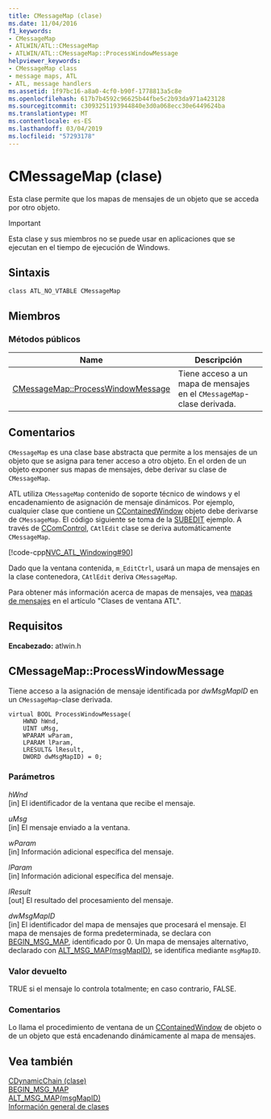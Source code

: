 ```yaml
---
title: CMessageMap (clase)
ms.date: 11/04/2016
f1_keywords:
- CMessageMap
- ATLWIN/ATL::CMessageMap
- ATLWIN/ATL::CMessageMap::ProcessWindowMessage
helpviewer_keywords:
- CMessageMap class
- message maps, ATL
- ATL, message handlers
ms.assetid: 1f97bc16-a8a0-4cf0-b90f-1778813a5c8e
ms.openlocfilehash: 617b7b4592c96625b44fbe5c2b93da971a423128
ms.sourcegitcommit: c3093251193944840e3d0a068ecc30e6449624ba
ms.translationtype: MT
ms.contentlocale: es-ES
ms.lasthandoff: 03/04/2019
ms.locfileid: "57293178"
---
```

# <a name="cmessagemap-class"></a>CMessageMap (clase)

Esta clase permite que los mapas de mensajes de un objeto que se acceda por otro objeto.

> [!IMPORTANT]
>  Esta clase y sus miembros no se puede usar en aplicaciones que se ejecutan en el tiempo de ejecución de Windows.

## <a name="syntax"></a>Sintaxis

```
class ATL_NO_VTABLE CMessageMap
```

## <a name="members"></a>Miembros

### <a name="public-methods"></a>Métodos públicos

|Name|Descripción|
|----------|-----------------|
|[CMessageMap::ProcessWindowMessage](#processwindowmessage)|Tiene acceso a un mapa de mensajes en el `CMessageMap`-clase derivada.|

## <a name="remarks"></a>Comentarios

`CMessageMap` es una clase base abstracta que permite a los mensajes de un objeto que se asigna para tener acceso a otro objeto. En el orden de un objeto exponer sus mapas de mensajes, debe derivar su clase de `CMessageMap`.

ATL utiliza `CMessageMap` contenido de soporte técnico de windows y el encadenamiento de asignación de mensaje dinámicos. Por ejemplo, cualquier clase que contiene un [CContainedWindow](../../atl/reference/ccontainedwindowt-class.md) objeto debe derivarse de `CMessageMap`. El código siguiente se toma de la [SUBEDIT](https://github.com/Microsoft/VCSamples/tree/master/VC2008Samples/ATL/Controls/SubEdit) ejemplo. A través de [CComControl](../../atl/reference/ccomcontrol-class.md), `CAtlEdit` clase se deriva automáticamente `CMessageMap`.

[!code-cpp[NVC_ATL_Windowing#90](../../atl/codesnippet/cpp/cmessagemap-class_1.h)]

Dado que la ventana contenida, `m_EditCtrl`, usará un mapa de mensajes en la clase contenedora, `CAtlEdit` deriva `CMessageMap`.

Para obtener más información acerca de mapas de mensajes, vea [mapas de mensajes](../../atl/message-maps-atl.md) en el artículo "Clases de ventana ATL".

## <a name="requirements"></a>Requisitos

**Encabezado:** atlwin.h

##  <a name="processwindowmessage"></a>  CMessageMap::ProcessWindowMessage

Tiene acceso a la asignación de mensaje identificada por *dwMsgMapID* en un `CMessageMap`-clase derivada.

```
virtual BOOL ProcessWindowMessage(
    HWND hWnd,
    UINT uMsg,
    WPARAM wParam,
    LPARAM lParam,
    LRESULT& lResult,
    DWORD dwMsgMapID) = 0;
```

### <a name="parameters"></a>Parámetros

*hWnd*<br/>
[in] El identificador de la ventana que recibe el mensaje.

*uMsg*<br/>
[in] El mensaje enviado a la ventana.

*wParam*<br/>
[in] Información adicional específica del mensaje.

*lParam*<br/>
[in] Información adicional específica del mensaje.

*lResult*<br/>
[out] El resultado del procesamiento del mensaje.

*dwMsgMapID*<br/>
[in] El identificador del mapa de mensajes que procesará el mensaje. El mapa de mensajes de forma predeterminada, se declara con [BEGIN_MSG_MAP](message-map-macros-atl.md#begin_msg_map), identificado por 0. Un mapa de mensajes alternativo, declarado con [ALT_MSG_MAP(msgMapID)](message-map-macros-atl.md#alt_msg_map), se identifica mediante `msgMapID`.

### <a name="return-value"></a>Valor devuelto

TRUE si el mensaje lo controla totalmente; en caso contrario, FALSE.

### <a name="remarks"></a>Comentarios

Lo llama el procedimiento de ventana de un [CContainedWindow](../../atl/reference/ccontainedwindowt-class.md) de objeto o de un objeto que está encadenando dinámicamente al mapa de mensajes.

## <a name="see-also"></a>Vea también

[CDynamicChain (clase)](../../atl/reference/cdynamicchain-class.md)<br/>
[BEGIN_MSG_MAP](message-map-macros-atl.md#begin_msg_map)<br/>
[ALT_MSG_MAP(msgMapID)](message-map-macros-atl.md#alt_msg_map)<br/>
[Información general de clases](../../atl/atl-class-overview.md)
